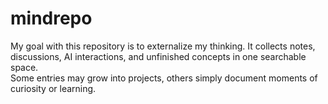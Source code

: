 # mindrepo

My goal with this repository is to externalize my thinking. It collects notes, discussions, AI interactions, and unfinished concepts in one searchable space.  
Some entries may grow into projects, others simply document moments of curiosity or learning.